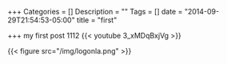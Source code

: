 +++
Categories = []
Description = ""
Tags = []
date = "2014-09-29T21:54:53-05:00"
title = "first"

+++
my first post 1112
{{< youtube 3_xMDqBxjVg >}}

{{< figure src="/img/logonla.png" >}}